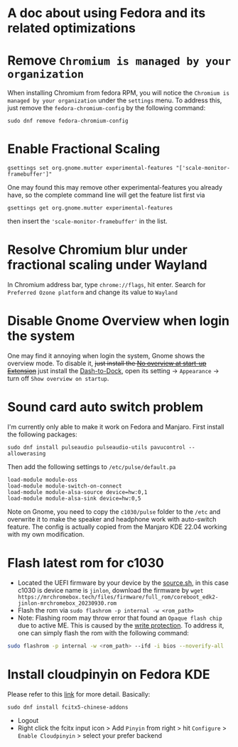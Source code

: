 # A doc about using Fedora and its related optimizations

# Remove `Chromium is managed by your organization`
When installing Chromium from fedora RPM, you will notice the `Chromium is managed by your organization` under the `settings` menu. To address this, just remove the `fedora-chromium-config` by the following command:
```
sudo dnf remove fedora-chromium-config
```

# Enable Fractional Scaling
```
gsettings set org.gnome.mutter experimental-features "['scale-monitor-framebuffer']"
```
One may found this may remove other experimental-features you already have, so the complete command line will get the feature list first via
```
gsettings get org.gnome.mutter experimental-features
```
then insert the `'scale-monitor-framebuffer'` in the list.

# Resolve Chromium blur under fractional scaling under Wayland
In Chromium address bar, type `chrome://flags`, hit enter. Search for `Preferred Ozone platform` and change its value to `Wayland`

# Disable Gnome Overview when login the system
One may find it annoying when login the system, Gnome shows the overview mode. To disable it, ~~just install the [No overview at start-up Extension](https://extensions.gnome.org/extension/4099/no-overview/)~~ just install the [Dash-to-Dock](https://extensions.gnome.org/extension/307/dash-to-dock/), open its setting -> `Appearance` -> turn off `Show overview on startup`.

# Sound card auto switch problem
I'm currently only able to make it work on Fedora and Manjaro. First install the following packages:
```
sudo dnf install pulseaudio pulseaudio-utils pavucontrol --allowerasing
```
Then add the following settings to `/etc/pulse/default.pa`
```
load-module module-oss
load-module module-switch-on-connect
load-module module-alsa-source device=hw:0,1
load-module module-alsa-sink device=hw:0,5
```
Note on Gnome, you need to copy the `c1030/pulse` folder to the `/etc` and overwrite it to make the speaker and headphone work with auto-switch feature. The config is actually copied from the Manjaro KDE 22.04 working with my own modification.


# Flash latest rom for c1030
- Located the UEFI firmware by your device by the [source.sh](https://github.com/MrChromebox/scripts/blob/master/sources.sh), in this case c1030 is device name is `jinlon`, download the firmware by `wget https://mrchromebox.tech/files/firmware/full_rom/coreboot_edk2-jinlon-mrchromebox_20230930.rom`
- Flash the rom via `sudo flashrom -p internal -w <rom_path>`
- Note: Flashing room may throw error that found an `Opaque flash chip` due to active ME. This is caused by the [write protection](https://wiki.mrchromebox.tech/Firmware_Write_Protect). To address it, one can simply flash the rom with the following command:
```bash
sudo flashrom -p internal -w <rom_path> --ifd -i bios --noverify-all
```

# Install cloudpinyin on Fedora KDE
Please refer to this [link](https://www.youtube.com/watch?v=Z7EO00F5H6s) for more detail. Basically:
```
sudo dnf install fcitx5-chinese-addons
```
- Logout
- Right click the fcitx input icon > Add `Pinyin` from right > hit `Configure` > `Enable Cloudpinyin` > select your prefer backend 